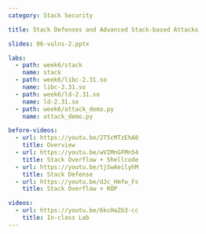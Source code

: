 ```yaml
---
category: Stack Security

title: Stack Defenses and Advanced Stack-based Attacks

slides: 06-vulns-2.pptx

labs: 
  - path: week6/stack
    name: stack
  - path: week6/libc-2.31.so
    name: libc-2.31.so
  - path: week6/ld-2.31.so
    name: ld-2.31.so
  - path: week6/attack_demo.py
    name: attack_demo.py

before-videos:
  - url: https://youtu.be/2T5cMTzEhA8
    title: Overview
  - url: https://youtu.be/wVIMnGFMn54
    title: Stack Overflow + Shellcode
  - url: https://youtu.be/tjSwAeilyhM
    title: Stack Defense
  - url: https://youtu.be/dJc_Hmfw_Fs
    title: Stack Overflow + ROP

videos:
  - url: https://youtu.be/6kcHaZb3-cc
    title: In-class Lab
---
```

